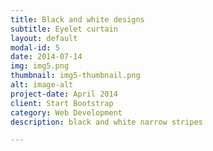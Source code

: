 ```yaml
---
title: Black and white designs
subtitle: Eyelet curtain
layout: default
modal-id: 5
date: 2014-07-14
img: img5.png
thumbnail: img5-thumbnail.png
alt: image-alt
project-date: April 2014
client: Start Bootstrap
category: Web Development
description: black and white narrow stripes

---
```

